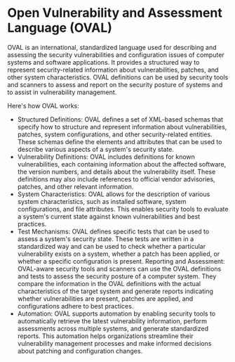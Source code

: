 # Open Vulnerability and Assessment Language (OVAL)
OVAL is an international, standardized language used for describing and assessing the security vulnerabilities and configuration issues of computer systems and software applications. It provides a structured way to represent security-related information about vulnerabilities, patches, and other system characteristics. OVAL definitions can be used by security tools and scanners to assess and report on the security posture of systems and to assist in vulnerability management.

Here's how OVAL works:

- Structured Definitions: OVAL defines a set of XML-based schemas that specify how to structure and represent information about vulnerabilities, patches, system configurations, and other security-related entities. These schemas define the elements and attributes that can be used to describe various aspects of a system's security state.
- Vulnerability Definitions: OVAL includes definitions for known vulnerabilities, each containing information about the affected software, the version numbers, and details about the vulnerability itself. These definitions may also include references to official vendor advisories, patches, and other relevant information.
- System Characteristics: OVAL allows for the description of various system characteristics, such as installed software, system configurations, and file attributes. This enables security tools to evaluate a system's current state against known vulnerabilities and best practices.
- Test Mechanisms: OVAL defines specific tests that can be used to assess a system's security state. These tests are written in a standardized way and can be used to check whether a particular vulnerability exists on a system, whether a patch has been applied, or whether a specific configuration is present.
Reporting and Assessment: OVAL-aware security tools and scanners can use the OVAL definitions and tests to assess the security posture of a computer system. They compare the information in the OVAL definitions with the actual characteristics of the target system and generate reports indicating whether vulnerabilities are present, patches are applied, and configurations adhere to best practices.
- Automation: OVAL supports automation by enabling security tools to automatically retrieve the latest vulnerability information, perform assessments across multiple systems, and generate standardized reports. This automation helps organizations streamline their vulnerability management processes and make informed decisions about patching and configuration changes.
